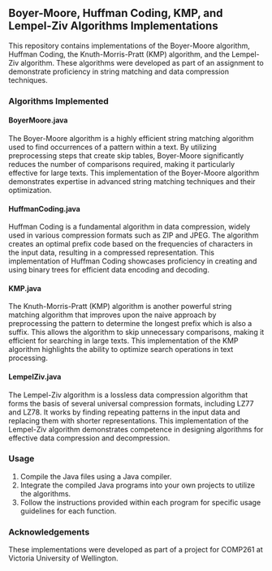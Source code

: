 ## Boyer-Moore, Huffman Coding, KMP, and Lempel-Ziv Algorithms Implementations

This repository contains implementations of the Boyer-Moore algorithm, Huffman Coding, the Knuth-Morris-Pratt (KMP) algorithm, and the Lempel-Ziv algorithm. These algorithms were developed as part of an assignment to demonstrate proficiency in string matching and data compression techniques.

### Algorithms Implemented

#### BoyerMoore.java
The Boyer-Moore algorithm is a highly efficient string matching algorithm used to find occurrences of a pattern within a text. By utilizing preprocessing steps that create skip tables, Boyer-Moore significantly reduces the number of comparisons required, making it particularly effective for large texts. This implementation of the Boyer-Moore algorithm demonstrates expertise in advanced string matching techniques and their optimization.

#### HuffmanCoding.java
Huffman Coding is a fundamental algorithm in data compression, widely used in various compression formats such as ZIP and JPEG. The algorithm creates an optimal prefix code based on the frequencies of characters in the input data, resulting in a compressed representation. This implementation of Huffman Coding showcases proficiency in creating and using binary trees for efficient data encoding and decoding.

#### KMP.java
The Knuth-Morris-Pratt (KMP) algorithm is another powerful string matching algorithm that improves upon the naive approach by preprocessing the pattern to determine the longest prefix which is also a suffix. This allows the algorithm to skip unnecessary comparisons, making it efficient for searching in large texts. This implementation of the KMP algorithm highlights the ability to optimize search operations in text processing.

#### LempelZiv.java
The Lempel-Ziv algorithm is a lossless data compression algorithm that forms the basis of several universal compression formats, including LZ77 and LZ78. It works by finding repeating patterns in the input data and replacing them with shorter representations. This implementation of the Lempel-Ziv algorithm demonstrates competence in designing algorithms for effective data compression and decompression.

### Usage
1. Compile the Java files using a Java compiler.
2. Integrate the compiled Java programs into your own projects to utilize the algorithms.
3. Follow the instructions provided within each program for specific usage guidelines for each function.

### Acknowledgements
These implementations were developed as part of a project for COMP261 at Victoria University of Wellington.
